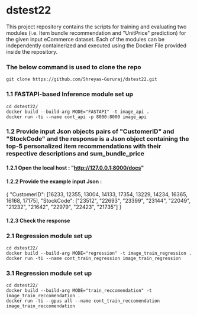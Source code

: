 # dstest22
This project repository contains the scripts for training and evaluating two modules (i.e. Item bundle recommendation and "UnitPrice" prediction) for the given input eCommerce dataset. Each of the modules can be independently containerized and executed using the Docker File provided inside the  repository.

### The below command is used to clone the repo
```
git clone https://github.com/Shreyas-Gururaj/dstest22.git
```
### 1.1 FASTAPI-based Inference module set up
```
cd dstest22/
docker build --build-arg MODE="FASTAPI" -t image_api .
docker run -ti --name cont_api -p 8000:8000 image_api
```
### 1.2 Provide input Json objects pairs of "CustomerID" and "StockCode" and the response is a Json object containing the top-5 personalized item recommendations with their respective descriptions and sum_bundle_price
#### 1.2.1 Open the local host : "http://127.0.0.1:8000/docs"

#### 1.2.2 Provide the example input Json :
{
  "CustomerID": [16233, 12355, 13004, 14133, 17354, 13229, 14234, 16365, 16168, 17175],
  "StockCode": ["23512", "22693", "23399", "23144", "22049", "21232", "21642", "22979", "22423", "21735"]
}

#### 1.2.3 Check the response

### 2.1 Regression module set up
```
cd dstest22/
docker build --build-arg MODE="regression" -t image_train_regression .
docker run -ti --name cont_train_regression image_train_regression
```

### 3.1 Regression module set up
```
cd dstest22/
docker build --build-arg MODE="train_reccomendation" -t image_train_reccomendation .
docker run -ti --gpus all --name cont_train_reccomendation image_train_reccomendation
```
